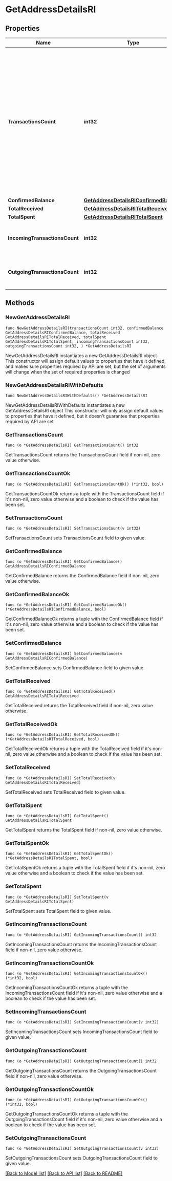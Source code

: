 # GetAddressDetailsRI

## Properties

Name | Type | Description | Notes
------------ | ------------- | ------------- | -------------
**TransactionsCount** | **int32** | Represents the total number of confirmed coins transactions for this address, both incoming and outgoing. Applies for coins only **and not** tokens transfers e.g. for Ethereum. &#x60;transactionsCount&#x60; could result as less than incoming and outgoing transactions put together (e.g. in Bitcoin), due to the fact that one and the same address could be in senders and receivers addresses. | 
**ConfirmedBalance** | [**GetAddressDetailsRIConfirmedBalance**](GetAddressDetailsRIConfirmedBalance.md) |  | 
**TotalReceived** | [**GetAddressDetailsRITotalReceived**](GetAddressDetailsRITotalReceived.md) |  | 
**TotalSpent** | [**GetAddressDetailsRITotalSpent**](GetAddressDetailsRITotalSpent.md) |  | 
**IncomingTransactionsCount** | **int32** | Numeric representation of the received transaction count of the address | 
**OutgoingTransactionsCount** | **int32** | Numeric representation of the sent transaction count of the address | 

## Methods

### NewGetAddressDetailsRI

`func NewGetAddressDetailsRI(transactionsCount int32, confirmedBalance GetAddressDetailsRIConfirmedBalance, totalReceived GetAddressDetailsRITotalReceived, totalSpent GetAddressDetailsRITotalSpent, incomingTransactionsCount int32, outgoingTransactionsCount int32, ) *GetAddressDetailsRI`

NewGetAddressDetailsRI instantiates a new GetAddressDetailsRI object
This constructor will assign default values to properties that have it defined,
and makes sure properties required by API are set, but the set of arguments
will change when the set of required properties is changed

### NewGetAddressDetailsRIWithDefaults

`func NewGetAddressDetailsRIWithDefaults() *GetAddressDetailsRI`

NewGetAddressDetailsRIWithDefaults instantiates a new GetAddressDetailsRI object
This constructor will only assign default values to properties that have it defined,
but it doesn't guarantee that properties required by API are set

### GetTransactionsCount

`func (o *GetAddressDetailsRI) GetTransactionsCount() int32`

GetTransactionsCount returns the TransactionsCount field if non-nil, zero value otherwise.

### GetTransactionsCountOk

`func (o *GetAddressDetailsRI) GetTransactionsCountOk() (*int32, bool)`

GetTransactionsCountOk returns a tuple with the TransactionsCount field if it's non-nil, zero value otherwise
and a boolean to check if the value has been set.

### SetTransactionsCount

`func (o *GetAddressDetailsRI) SetTransactionsCount(v int32)`

SetTransactionsCount sets TransactionsCount field to given value.


### GetConfirmedBalance

`func (o *GetAddressDetailsRI) GetConfirmedBalance() GetAddressDetailsRIConfirmedBalance`

GetConfirmedBalance returns the ConfirmedBalance field if non-nil, zero value otherwise.

### GetConfirmedBalanceOk

`func (o *GetAddressDetailsRI) GetConfirmedBalanceOk() (*GetAddressDetailsRIConfirmedBalance, bool)`

GetConfirmedBalanceOk returns a tuple with the ConfirmedBalance field if it's non-nil, zero value otherwise
and a boolean to check if the value has been set.

### SetConfirmedBalance

`func (o *GetAddressDetailsRI) SetConfirmedBalance(v GetAddressDetailsRIConfirmedBalance)`

SetConfirmedBalance sets ConfirmedBalance field to given value.


### GetTotalReceived

`func (o *GetAddressDetailsRI) GetTotalReceived() GetAddressDetailsRITotalReceived`

GetTotalReceived returns the TotalReceived field if non-nil, zero value otherwise.

### GetTotalReceivedOk

`func (o *GetAddressDetailsRI) GetTotalReceivedOk() (*GetAddressDetailsRITotalReceived, bool)`

GetTotalReceivedOk returns a tuple with the TotalReceived field if it's non-nil, zero value otherwise
and a boolean to check if the value has been set.

### SetTotalReceived

`func (o *GetAddressDetailsRI) SetTotalReceived(v GetAddressDetailsRITotalReceived)`

SetTotalReceived sets TotalReceived field to given value.


### GetTotalSpent

`func (o *GetAddressDetailsRI) GetTotalSpent() GetAddressDetailsRITotalSpent`

GetTotalSpent returns the TotalSpent field if non-nil, zero value otherwise.

### GetTotalSpentOk

`func (o *GetAddressDetailsRI) GetTotalSpentOk() (*GetAddressDetailsRITotalSpent, bool)`

GetTotalSpentOk returns a tuple with the TotalSpent field if it's non-nil, zero value otherwise
and a boolean to check if the value has been set.

### SetTotalSpent

`func (o *GetAddressDetailsRI) SetTotalSpent(v GetAddressDetailsRITotalSpent)`

SetTotalSpent sets TotalSpent field to given value.


### GetIncomingTransactionsCount

`func (o *GetAddressDetailsRI) GetIncomingTransactionsCount() int32`

GetIncomingTransactionsCount returns the IncomingTransactionsCount field if non-nil, zero value otherwise.

### GetIncomingTransactionsCountOk

`func (o *GetAddressDetailsRI) GetIncomingTransactionsCountOk() (*int32, bool)`

GetIncomingTransactionsCountOk returns a tuple with the IncomingTransactionsCount field if it's non-nil, zero value otherwise
and a boolean to check if the value has been set.

### SetIncomingTransactionsCount

`func (o *GetAddressDetailsRI) SetIncomingTransactionsCount(v int32)`

SetIncomingTransactionsCount sets IncomingTransactionsCount field to given value.


### GetOutgoingTransactionsCount

`func (o *GetAddressDetailsRI) GetOutgoingTransactionsCount() int32`

GetOutgoingTransactionsCount returns the OutgoingTransactionsCount field if non-nil, zero value otherwise.

### GetOutgoingTransactionsCountOk

`func (o *GetAddressDetailsRI) GetOutgoingTransactionsCountOk() (*int32, bool)`

GetOutgoingTransactionsCountOk returns a tuple with the OutgoingTransactionsCount field if it's non-nil, zero value otherwise
and a boolean to check if the value has been set.

### SetOutgoingTransactionsCount

`func (o *GetAddressDetailsRI) SetOutgoingTransactionsCount(v int32)`

SetOutgoingTransactionsCount sets OutgoingTransactionsCount field to given value.



[[Back to Model list]](../README.md#documentation-for-models) [[Back to API list]](../README.md#documentation-for-api-endpoints) [[Back to README]](../README.md)


